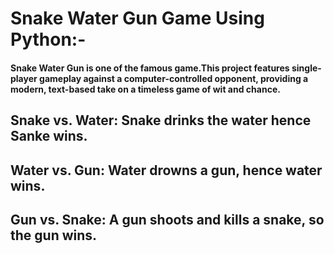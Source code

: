 # Snake Water Gun Game Using Python:-

#### Snake Water Gun is one of the famous game.This project features single-player gameplay against a computer-controlled opponent, providing a modern, text-based take on a timeless game of wit and chance.

## Snake vs. Water: Snake drinks the water hence Sanke wins.
## Water vs. Gun: Water drowns a gun, hence water wins. 
## Gun vs. Snake: A gun shoots and kills a snake, so the gun wins. 



